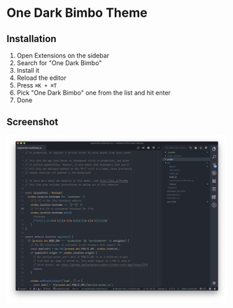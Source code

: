 # One Dark Bimbo Theme

## Installation

1. Open Extensions on the sidebar
2. Search for "One Dark Bimbo"
3. Install it
4. Reload the editor
5. Press `⌘K + ⌘T`
6. Pick "One Dark Bimbo" one from the list and hit enter
7. Done

## Screenshot

![Oceanic Next Bimbo Theme](images/screenshot.jpg)
